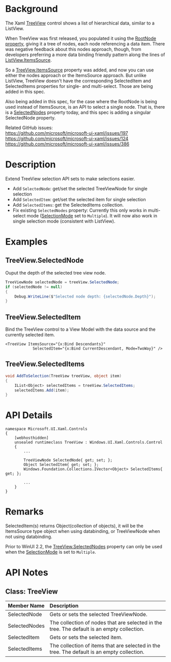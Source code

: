 # Background

The Xaml [TreeView](https://docs.microsoft.com/uwp/api/Microsoft.UI.Xaml.Controls.TreeView) control shows a list of hierarchical data, similar to a ListView. 

When TreeView was first released, you populated it using the [RootNode property](https://docs.microsoft.com/uwp/api/Microsoft.UI.Xaml.Controls.TreeView.RootNodes), giving it a tree of nodes, each node referencing a data item. There was negative feedback about this nodes approach, though, from developers preferring a more data binding friendly pattern along the lines of [ListView.ItemsSource](https://docs.microsoft.com/uwp/api/Windows.UI.Xaml.Controls.ItemsControl.ItemsSource). 

So a [TreeView.ItemsSource](https://docs.microsoft.com/uwp/api/Microsoft.UI.Xaml.Controls.TreeView.ItemsSource) property was added, and now you can use either the nodes approach or the ItemsSource approach. But unlike ListView, TreeView doesn't have the corresponding SelectedItem and SelectedItems properties for single- and multi-select. Those are being added in this spec.

Also being added in this spec, for the case where the RootNode is being used instead of ItemsSource, is an API to select a single node. That is, there is a [SelectedNodes](https://docs.microsoft.com/uwp/api/Microsoft.UI.Xaml.Controls.TreeView.SelectedNodes) property today, and this spec is adding a singular SelectedNode property.

Related GitHub issues:  
https://github.com/microsoft/microsoft-ui-xaml/issues/197  
https://github.com/microsoft/microsoft-ui-xaml/issues/124  
https://github.com/microsoft/microsoft-ui-xaml/issues/386

# Description

Extend TreeView selection API sets to make selections easier.

- Add `SelectedNode`: get/set the selected TreeViewNode for single selection
- Add `SelectedItem`: get/set the selected item for single selection
- Add `SelectedItems`: get the SelectedItems collection.
- Fix existing `SelectedNodes` property: Currently this only works in multi-select mode ([SelectionMode](https://docs.microsoft.com/uwp/api/Microsoft.UI.Xaml.Controls.TreeView.SelectionMode) set to `Multiple`). It will now also work in single selection mode (consistent with ListView).

# Examples

## TreeView.SelectedNode
Ouput the depth of the selected tree view node.
```C#
TreeViewNode selectedNode = treeView.SelectedNode;
if (selectedNode != null)
{
    Debug.WriteLine($"Selected node depth: {selectedNode.Depth}");
}
```

## TreeView.SelectedItem
Bind the TreeView control to a View Model with the data source and the currently selected item.
```Xaml
<TreeView ItemsSource="{x:Bind Descendants}"
            SelectedItem="{x:Bind CurrentDescendant, Mode=TwoWay}" />
```

## TreeView.SelectedItems
```C#
void AddToSelection(TreeView treeView, object item)
{
    IList<Object> selectedItems = treeView.SelectedItems;
    selectedItems.Add(item);
}
```

# API Details

```
namespace Microsoft.UI.Xaml.Controls
{
    [webhosthidden]
    unsealed runtimeclass TreeView : Windows.UI.Xaml.Controls.Control
    {
        ...

        TreeViewNode SelectedNode{ get; set; };
        Object SelectedItem{ get; set; };
        Windows.Foundation.Collections.IVector<Object> SelectedItems{ get; };

        ...
    }
}
```

# Remarks

SelectedItem(s) returns Object(collection of objects), it will be the ItemsSource type object when using databinding, or TreeViewNode when not using databinding.

Prior to WinUI 2.2, the [TreeView.SelectedNodes](https://docs.microsoft.com/uwp/api/Microsoft.UI.Xaml.Controls.TreeView.SelectedNodes) property can only be used when the [SelectionMode](https://docs.microsoft.com/uwp/api/Microsoft.UI.Xaml.Controls.TreeView.SelectionMode) is set to `Multiple`.

# API Notes

## Class: TreeView
| Member Name | Description |
|:- |:--|
| SelectedNode | Gets or sets the selected TreeViewNode. |
| SelectedNodes | The collection of nodes that are selected in the tree. The default is an empty collection. |
| SelectedItem | Gets or sets the selected item. |
| SelectedItems | The collection of items that are selected in the tree. The default is an empty collection. |
